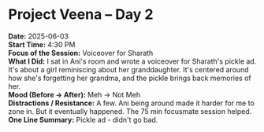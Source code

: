 # Project Veena – Day 2

**Date:** 2025-06-03  
**Start Time:** 4:30 PM  
**Focus of the Session:** Voiceover for Sharath  
**What I Did:** I sat in Ani's room and wrote a voiceover for Sharath's pickle ad. It's about a girl reminiscing about her granddaughter. It's centered around how she's forgetting her grandma, and the pickle brings back memories of her.  
**Mood (Before → After):**  Meh -> Not Meh  
**Distractions / Resistance:** A few. Ani being around made it harder for me to zone in. But it eventually happened. The 75 min focusmate session helped.   
**One Line Summary:** Pickle ad - didn't go bad.
